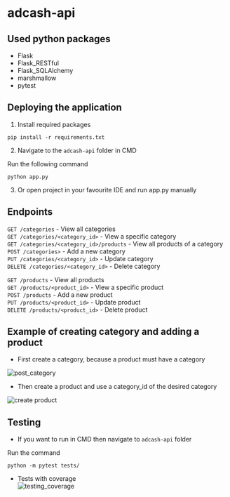 # adcash-api

## Used python packages
- Flask
- Flask_RESTful
- Flask_SQLAlchemy
- marshmallow
- pytest

## Deploying the application
1. Install required packages
 ```console
pip install -r requirements.txt
```
2. Navigate to the `adcash-api` folder in CMD 

 Run the following command  
 ```console
python app.py
```
3. Or open project in your favourite IDE and run app.py manually

## Endpoints
 `GET /categories` - View all categories  
 `GET /categories/<category_id>` - View a specific category  
 `GET /categories/<category_id>/products` - View all products of a category  
 `POST /categories>` - Add a new category  
 `PUT /categories/<category_id>` - Update category  
 `DELETE /categories/<category_id>` - Delete category  
 
  
 `GET /products` - View all products  
 `GET /products/<product_id>` - View a specific product  
 `POST /products` - Add a new product  
 `PUT /products/<product_id>` - Update product  
 `DELETE /products/<product_id>` - Delete product  
 
 ## Example of creating category and adding a product
 - First create a category, because a product must have a category  
 
 ![post_category](https://user-images.githubusercontent.com/73603187/160734908-4fbf589e-0797-4556-bb3b-28b305690a82.png)  

 - Then create a product and use a category_id of the desired category
 
 ![create product](https://user-images.githubusercontent.com/73603187/160735105-c567843c-1fa0-46ae-bab9-602629aea008.png)
 
 ## Testing
 - If you want to run in CMD then navigate to `adcash-api` folder
 
 Run the command  
  ```console
python -m pytest tests/
```
 - Tests with coverage  
![testing_coverage](https://user-images.githubusercontent.com/73603187/160735592-0b880cb3-2767-4217-abb4-c88610910ce2.png)
